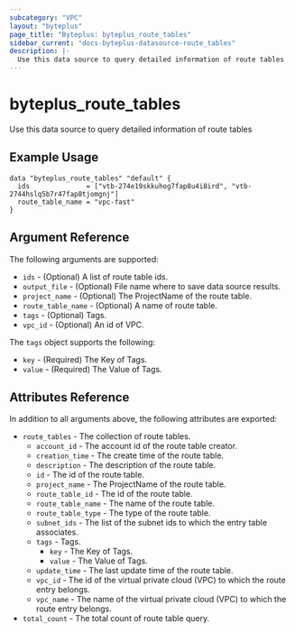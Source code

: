 ```yaml
---
subcategory: "VPC"
layout: "byteplus"
page_title: "Byteplus: byteplus_route_tables"
sidebar_current: "docs-byteplus-datasource-route_tables"
description: |-
  Use this data source to query detailed information of route tables
---
```

# byteplus_route_tables
Use this data source to query detailed information of route tables
## Example Usage
```hcl
data "byteplus_route_tables" "default" {
  ids              = ["vtb-274e19skkuhog7fap8u4i8ird", "vtb-2744hslq5b7r47fap8tjomgnj"]
  route_table_name = "vpc-fast"
}
```
## Argument Reference
The following arguments are supported:
* `ids` - (Optional) A list of route table ids.
* `output_file` - (Optional) File name where to save data source results.
* `project_name` - (Optional) The ProjectName of the route table.
* `route_table_name` - (Optional) A name of route table.
* `tags` - (Optional) Tags.
* `vpc_id` - (Optional) An id of VPC.

The `tags` object supports the following:

* `key` - (Required) The Key of Tags.
* `value` - (Required) The Value of Tags.

## Attributes Reference
In addition to all arguments above, the following attributes are exported:
* `route_tables` - The collection of route tables.
    * `account_id` - The account id of the route table creator.
    * `creation_time` - The create time of the route table.
    * `description` - The description of the route table.
    * `id` - The id of the route table.
    * `project_name` - The ProjectName of the route table.
    * `route_table_id` - The id of the route table.
    * `route_table_name` - The name of the route table.
    * `route_table_type` - The type of the route table.
    * `subnet_ids` - The list of the subnet ids to which the entry table associates.
    * `tags` - Tags.
        * `key` - The Key of Tags.
        * `value` - The Value of Tags.
    * `update_time` - The last update time of the route table.
    * `vpc_id` - The id of the virtual private cloud (VPC) to which the route entry belongs.
    * `vpc_name` - The name of the virtual private cloud (VPC) to which the route entry belongs.
* `total_count` - The total count of route table query.


